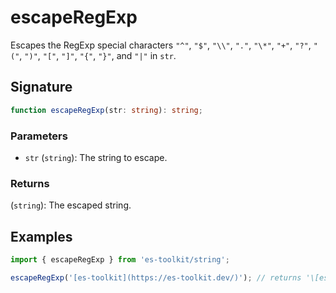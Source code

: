 # escapeRegExp

Escapes the RegExp special characters `"^"`, `"$"`, `"\\"`, `"."`, `"\*"`, `"+"`, `"?"`, `"("`, `")"`, `"["`, `"]"`, `"{"`, `"}"`, and `"|"` in `str`.

## Signature

```typescript
function escapeRegExp(str: string): string;
```

### Parameters

- `str` (`string`): The string to escape.

### Returns

(`string`): The escaped string.

## Examples

```typescript
import { escapeRegExp } from 'es-toolkit/string';

escapeRegExp('[es-toolkit](https://es-toolkit.dev/)'); // returns '\[es-toolkit\]\(https://es-toolkit\.dev/\)'
```
